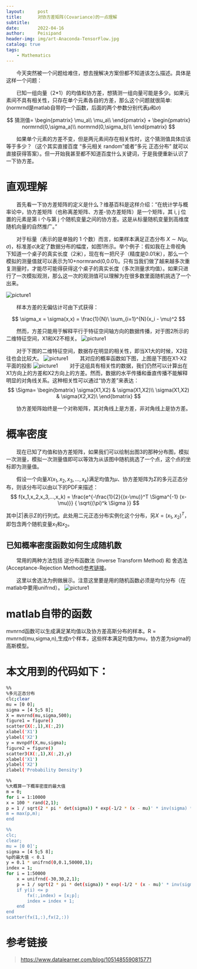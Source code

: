 ```yaml
---
layout:     post
title:      对协方差矩阵(Covariance)的一点理解
subtitle:   
date:       2022-04-16
author:     Peisipand
header-img: img/art-Anaconda-TensorFlow.jpg
catalog: true
tags:
    - Mathematics
---
```


&emsp;&emsp;今天突然被一个问题给难住，想去搜解决方案但都不知道该怎么描述。具体是这样一个问题：

&emsp;&emsp;已知一组向量（2*1）的均值和协方差，想猜测一组向量可能是多少。如果元素间不具有相关性，只存在单个元素各自的方差，那么这个问题就很简单:(normrnd是matlab自带的一个函数，后面的两个参数分别代表$\mu$和$\sigma$)

$$
猜测值=
\begin{pmatrix}
\mu_a\\
\mu_a\\
\end{pmatrix} + 
\begin{pmatrix}
normrnd(0,\sigma_a)\\
normrnd(0,\sigma_b)\\
\end{pmatrix}
$$

&emsp;&emsp;如果单个元素的方差不变，但是两元素间存在相关性时，这个猜测值具体应该等于多少？（这个其实直接百度 “多元相关 random”或者“多元 正态分布” 就可以直接获得答案）。但一开始我甚至都不知道百度什么关键词，于是我便重新认识了一下协方差。

# 直观理解

&emsp;&emsp;首先看一下协方差矩阵的定义是什么？维基百科是这样介绍：“在统计学与概率论中，协方差矩阵（也称离差矩阵、方差-协方差矩阵）是一个矩阵，其 i, j 位置的元素是第 i 个与第 j 个随机变量之间的协方差。这是从标量随机变量到高维度随机向量的自然推广。”

&emsp;&emsp;对于标量（表示的是单独的 1 个数）而言，如果样本满足正态分布 $X\sim N(\mu ,\sigma)$，标准差$\sigma$决定了数据分布的幅度，如图1所示。举个例子：假如我在上帝视角下知道一个桌子的真实长度（2米），现在有一把尺子（精度是0.01米），那么一个模拟的测量值就可以表示为10+normrand(0,0.01)。只有当我们做了越来越多次重复测量时，才能尽可能得获得这个桌子的真实长度（多次测量求均值）。如果只进行了一次模拟观测，那么这一次的观测值可以理解为在很多数里面随机挑选了一个出来。


![picture1](/img/3/1.jpg "图1")

&emsp;&emsp;样本方差的无偏估计可由下式获得：

$$
\sigma_x = \sigma(x,x) = \frac{1}{N}\ \sum_{i=1}^{N}(x_i - \mu)^2 
$$

&emsp;&emsp;然而，方差只能用于解释平行于特征空间轴方向的数据传播，对于图2所示的二维特征空间，X1和X2不相关。
![picture1](/img/3/4.jpg "图2")

&emsp;&emsp;对于下图的二维特征空间，数据存在明显的相关性，即当X1大的时候，X2往往也会比较大。
![picture1](/img/3/2.jpg "图3")
&emsp;&emsp;其对应的概率函数如下图，上图是下图在X1-X2平面的投影
![picture1](/img/3/3.jpg "图4")
&emsp;&emsp;对于这组具有相关性的数据，我们仍然可以计算出在X1方向上的方差和X2方向上的方差。然而，数据的水平传播和垂直传播不能解释明显的对角线关系。这种相关性可以通过“协方差”来表达：
$$
\Sigma=
\begin{bmatrix}
\sigma(X1,X2) & \sigma(X1,X2)\\
\sigma(X1,X2) & \sigma(X2,X2)\
\end{bmatrix}
$$

&emsp;&emsp;协方差矩阵始终是一个对称矩阵，其对角线上是方差，非对角线上是协方差。
# 概率密度
&emsp;&emsp;现在已知了均值和协方差矩阵，如果我们可以绘制出图3的那种分布图，模拟一次测量，模拟一次测量值即可以等效为从该图中随机挑选了一个点，这个点的坐标即为测量值。

&emsp;&emsp;假设一个向量$X(x_1,x_2,x_3,...,x_k)$满足均值为$\mu$、协方差矩阵为$\Sigma$的多元正态分布，则该分布可以由以下的PDF来描述：
$$
f(x_1,x_2,x_3,...,x_k) = \frac{e^{-\frac{1}{2}{(x-\mu)}^T \Sigma^{-1} (x-\mu)}} { \sqrt{(\pi)^k \Sigma }}
$$

其中$|\Sigma|$表示$\Sigma$的行列式。此处用二元正态分布实例化这个分布，另$X={(x_1,x_2)}^T$，即包含两个随机变量$x_1$和$x_2$。
## 已知概率密度函数如何生成随机数
&emsp;&emsp;常用的两种方法包括 逆分布函数法 (Inverse Transform Method) 和 舍选法 (Acceptance-Rejection Method)[参考链接](https://blog.csdn.net/m0_46145808/article/details/106019301)。

&emsp;&emsp;这里以舍选法为例做展示。注意这里要是用的随机函数必须是均匀分布（在matlab中要用unifrnd）。
![picture1](/img/3/5.jpg "图5")

# matlab自带的函数
mvnrnd函数可以生成满足某均值以及协方差高斯分布的样本。R = mvnrnd(mu,sigma,n),生成n个样本，这些样本满足均值为mu，协方差为sigma的高斯模型。

# 本文用到的代码如下：

```bash
%%
%多元正态分布
clc;clear
mu = [0 0];
sigma = [4 5;5 8];
X = mvnrnd(mu,sigma,500);
figure1 = figure()
scatter(X(:,1),X(:,2))
xlabel('X1')
ylabel('X2')
y = mvnpdf(X,mu,sigma);
figure2 = figure()
scatter3(X(:,1),X(:,2),y)
xlabel('X1')
ylabel('X2')
zlabel('Probability Density')

%%
%大概算一下概率密度的最大值
m = 0;
for i = 1:10000
x = 100 * rand(2,1);
p = 1 / sqrt(2 * pi * det(sigma)) * exp(-1/2 * (x - mu)' * inv(sigma) * (x - mu));
m = max(p,m);
end

%%
clc;
clear;
mu = [0 0]';
sigma = [4 5;5 8];
%p的最大值 < 0.1
y = 0.1 * unifrnd(0,0.1,50000,1);
index = 1;
for i = 1:50000
    x = unifrnd(-30,30,2,1);
    p = 1 / sqrt(2 * pi * det(sigma)) * exp(-1/2 * (x - mu)' * inv(sigma) * (x - mu));
    if y(i) <= p
        fx(:,index) = [x;p];
        index = index + 1;
    end
end
scatter(fx(1,:),fx(2,:))
```

# 参考链接

> https://www.datalearner.com/blog/1051485590815771
